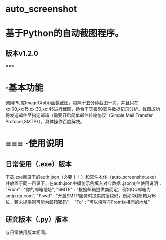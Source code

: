 # auto_screenshot
基于Python的自动截图程序。
===
版本v1.2.0
---

===

·基本功能
===
调用PIL库ImageGrab()函数截图，每隔十五分钟截图一次，并且只在xx:00,xx:15,xx:30,xx:45进行截图，适合于天狼50软件数据记录分析。截图成功将发送邮件至指定邮箱（需要开启简单邮件传输协议（Simple Mail Transfer Protocol,SMTP）），具体操作百度解决。

===
·使用说明
===
日常使用（.exe）版本
---
下载.exe目录下的auth.json（必要！！）和软件本体（auto_screenshot.exe）并放置于同一目录下，在auth.json中模仿示例填入对应数据
.json文件使用说明：
	"From" : "你的邮箱地址", "SMTP" : "根据邮箱提供商而定，例如QQ邮箱为smtp.qq.com", "Pswd" : "开启SMTP服务时提供的授权码，例如QQ邮箱为16位，若未提供则可能为邮箱密码"， "To" : "可以填写与From栏相同的地址"

研究版本（.py）版本
---
与日常使用版本相同。
